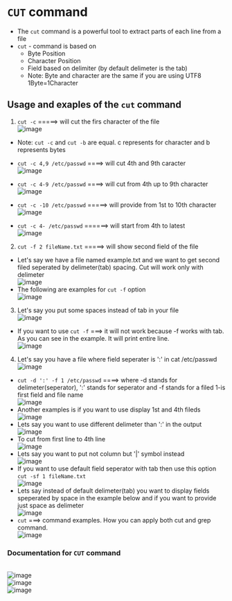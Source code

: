# `CUT` command

- The `cut` command is a powerful tool to extract parts of each line from a file
- `cut` - command is based on
    - Byte Position
    - Character Position
    - Field based on delimiter (by default delimeter is the tab)
    - Note: Byte and character are the same if you are using UTF8 1Byte=1Character
## Usage and exaples of the `cut` command

1. `cut -c` =====> will cut the firs character of the file
<br> ![image](../images/52.png)
- Note: `cut -c` and `cut -b` are equal. c represents for character and b represents bytes

 - `cut -c 4,9 /etc/passwd` ====> will cut 4th and 9th caracter
<br> ![image](../images/53.png)

 - `cut -c 4-9 /etc/passwd` ====> will cut from 4th up to 9th character
 <br> ![image](../images/54.png)

 - `cut -c -10 /etc/passwd` =====> will provide from 1st to 10th character
 <br> ![image](../images/55.png)

 - `cut -c 4- /etc/passwd` ======> will start from 4th to latest
 <br> ![image](../images/56.png)

2. `cut -f 2 fileName.txt` =====> will show second field of the file
- Let's say we have a file named example.txt and we want to get second filed seperated by delimeter(tab) spacing. Cut will work only with delimeter 
<br> ![image](../images/57.png)
 - The following are examples for `cut -f` option
<br> ![image](../images/58.png)

3. Let's say you put some spaces instead of tab in your file
<br> ![image](../images/59.png)
 - If you want to use `cut -f` ===> it will not work because -f works with tab. As you can see in the example. It will print entire line.
 <br> ![image](../images/60.png)

4. Let's say you have a file where field seperater is ':' in cat /etc/passwd
 <br> ![image](../images/61.png)
 - `cut -d ':' -f 1 /etc/passwd` ====> where -d stands for delimeter(seperator), ':' stands for seperator and -f stands for a filed 1-is first field and file name 
 <br> ![image](../images/62.png)
 - Another examples is if you want to use display 1st and 4th fileds
 <br> ![image](../images/63.png)
 - Lets say you want to use different delimeter than ':' in the output
 <br> ![image](../images/64.png)
 - To cut from first line to 4th line
 <br> ![image](../images/65.png)
 - Lets say you want to put not column but '|' symbol instead
  <br> ![image](../images/66.png)
 - If you want to use default field seperator with tab then use this option `cut -sf 1 fileName.txt`
  <br> ![image](../images/67.png)
 - Lets say instead of default delimeter(tab) you want to display fields speperated by space in the example below and if you want to provide just space as delimeter 
   <br> ![image](../images/68.png)
 - `cut` ===> command examples. How you can apply both cut and grep command.
   <br> ![image](../images/69.png)

### Documentation for `CUT` command
<br> ![image](../images/70.png)
<br> ![image](../images/71.png)
<br> ![image](../images/72.png)








